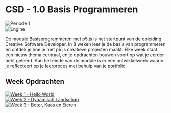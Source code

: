 # CSD - 1.0 Basis Programmeren

<picture><img alt="Periode 1" src="https://img.shields.io/badge/2024 %2D%2D 2025-%20empty?style=for-the-badge&label=Periode%201&color=%231C69F0"></picture>
<br>
<picture><img alt="Engine" src="https://img.shields.io/badge/P5.JS%20-%20empty?style=for-the-badge&logo=javascript&logoColor=%23ffffff&color=%23ED225D"></picture>

De module Basisprogrammeren met p5.js is het startpunt van de opleiding Creative Software Developer. 
In 8 weken leer je de basis van programmeren en ontdek je hoe je met p5.js creatieve projecten maakt. 
Elke week staat een nieuw thema centraal, en je opdrachten bouwen voort op wat je eerder hebt geleerd. 
Aan het einde van de module is er een ontwikkelweek waarin je reflecteert op je leerproces met behulp van je portfolio.

## Week Opdrachten

<a href="/Week%201%20-%20Hello%20World/README.md"><img alt="Week 1 - Hello World" src="https://img.shields.io/badge/Hello%20World%20-%20empty?style=for-the-badge&label=Week%201&color=%23FDD800"></picture></a><br>
<a href="/Week%202%20-%20Dynamisch%20Landschap/README.md"><img alt="Week 2 - Dynamisch Landschap" src="https://img.shields.io/badge/Dynamisch%20Landschap%20-%20empty?style=for-the-badge&label=Week%202&color=%23FDD800"></picture></a><br>
<a href="/Week%203%20-%20Boter%2C%20Kaas%20en%20Eieren/README.md"><img alt="Week 3 - Boter, Kaas en Eieren" src="https://img.shields.io/badge/Boter%2C%20Kaas%20en%20Eieren-%20empty?style=for-the-badge&label=Week%203&color=%23FDD800"></picture></a><br>